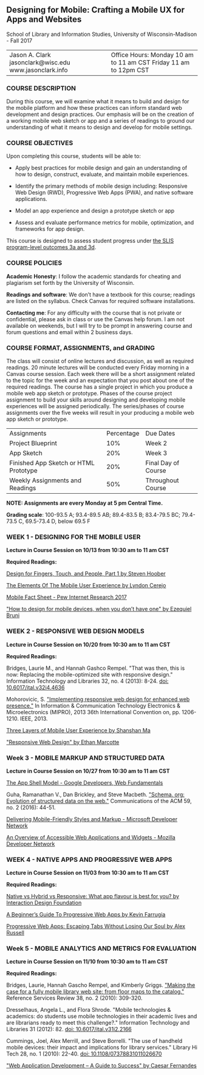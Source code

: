 ## Designing for Mobile: Crafting a Mobile UX for Apps and Websites

School of Library and Information Studies, University of Wisconsin-Madison - Fall 2017

<table>
  <tr>
    <td>Jason A. Clark
jasonclark@wisc.edu
www.jasonclark.info</td>
    <td>Office Hours:
Monday 10 am to 11 am CST
Friday 11 am to 12pm CST</td>
  </tr>
</table>


### COURSE DESCRIPTION

During this course, we will examine what it means to build and design for the mobile platform and how these practices can inform standard web development and design practices. Our emphasis will be on the creation of a working mobile web sketch or app and a series of readings to ground our understanding of what it means to design and develop for mobile settings.

### COURSE OBJECTIVES

Upon completing this course, students will be able to:

* Apply best practices for mobile design and gain an understanding of how to design, construct, evaluate, and maintain mobile experiences. 

* Identify the primary methods of mobile design including: Responsive Web Design (RWD), Progressive Web Apps (PWA), and native software applications. 

* Model an app experience and design a prototype sketch or app

* Assess and evaluate performance metrics for mobile, optimization, and frameworks for app design.

This course is designed to assess student progress under [the SLIS program-level outcomes 3a and 3d](http://vanhise.lss.wisc.edu/slis/ProgramLevel_LOs.htm).

### COURSE POLICIES

**Academic Honesty**: I follow the academic standards for cheating and plagiarism set forth by the University of Wisconsin.

**Readings and software**: We don’t have a textbook for this course; readings are listed on the syllabus. Check Canvas for required software installations.

**Contacting me**: For any difficulty with the course that is not private or confidential, please ask in class or use the Canvas help forum. I am not available on weekends, but I will try to be prompt in answering course and forum questions and email within 2 business days.

### COURSE FORMAT, ASSIGNMENTS, and GRADING

The class will consist of online lectures and discussion, as well as required readings. 20 minute lectures will be conducted every Friday morning in a Canvas course session. Each week there will be a short assignment related to the topic for the week and an expectation that you post about one of the required readings. The course has a single project in which you produce a mobile web app sketch or prototype. Phases of the course project assignment to build your skills around designing and developing mobile experiences will be assigned periodically. The series/phases of course assignments over the five weeks will result in your producing a mobile web app sketch or prototype.

<table>
  <tr>
    <td>Assignments</td>
    <td>Percentage</td>
    <td>Due Dates</td>
  </tr>
  <tr>
    <td>Project Blueprint</td>
    <td>10%</td>
    <td>Week 2 </td>
  </tr>
  <tr>
    <td>App Sketch</td>
    <td>20%</td>
    <td>Week 3</td>
  </tr>
  <tr>
    <td>Finished App Sketch or HTML Prototype</td>
    <td>20%</td>
    <td>Final Day of Course</td>
  </tr>
  <tr>
    <td>Weekly Assignments and Readings</td>
    <td>50%</td>
    <td>Throughout Course</td>
  </tr>
</table>


**NOTE: Assignments are every Monday at 5 pm Central Time.** 

**Grading scale**: 100-93.5 A; 93.4-89.5 AB; 89.4-83.5 B; 83.4-79.5 BC; 79.4-73.5 C, 69.5-73.4 D, below 69.5 F

### WEEK 1 - DESIGNING FOR THE MOBILE USER

**Lecture in Course Session on 10/13 from 10:30 am to 11 am CST**

**Required Readings:**

[Design for Fingers, Touch, and People, Part 1 by Steven Hoober](https://www.uxmatters.com/mt/archives/2017/03/design-for-fingers-touch-and-people-part-1.php)

[The Elements Of The Mobile User Experience by Lyndon Cerejo](http://www.smashingmagazine.com/2012/07/12/elements-mobile-user-experience/) 

[Mobile Fact Sheet - Pew Internet Research 2017](http://www.pewinternet.org/fact-sheet/mobile/ )

["How to design for mobile devices, when you don’t have one" by Ezequiel Bruni](http://www.webdesignerdepot.com/2014/07/how-to-design-for-mobile-devices-when-you-dont-have-one/) 

### WEEK 2 - RESPONSIVE WEB DESIGN MODELS

**Lecture in Course Session on 10/20 from 10:30 am to 11 am CST**

**Required Readings:**

Bridges, Laurie M., and Hannah Gashco Rempel. "That was then, this is now: Replacing the mobile-optimized site with responsive design." Information Technology and Libraries 32, no. 4 (2013): 8-24. [doi: 10.6017/ital.v32i4.4636](http://napoleon.bc.edu/ojs/index.php/ital/article/view/4636/pdf) 

Mohorovicic, S. ["Implementing responsive web design for enhanced web presence."](http://docs.mipro-proceedings.com/de/de_012_2406.pdf) In Information & Communication Technology Electronics & Microelectronics (MIPRO), 2013 36th International Convention on, pp. 1206-1210. IEEE, 2013. 

[Three Layers of Mobile User Experience by Shanshan Ma](https://www.uxmatters.com/mt/archives/2011/05/three-layers-of-mobile-user-experience.php)

["Responsive Web Design" by Ethan Marcotte](http://alistapart.com/article/responsive-web-design/)

### Week 3 - MOBILE MARKUP AND STRUCTURED DATA

**Lecture in Course Session on 10/27 from 10:30 am to 11 am CST**

[The App Shell Model - Google Developers, Web Fundamentals](https://developers.google.com/web/fundamentals/architecture/app-shell)

Guha, Ramanathan V., Dan Brickley, and Steve Macbeth. ["Schema. org: Evolution of structured data on the web."](http://queue.acm.org/detail.cfm?id=2857276) Communications of the ACM 59, no. 2 (2016): 44-51. 

[Delivering Mobile-Friendly Styles and Markup - Microsoft Developer Network](https://msdn.microsoft.com/en-us/library/jj149680.aspx) 

[An Overview of Accessible Web Applications and Widgets - Mozilla Developer Network](https://developer.mozilla.org/en-US/docs/Web/Accessibility/An_overview_of_accessible_web_applications_and_widgets) 

### WEEK 4 - NATIVE APPS AND PROGRESSIVE WEB APPS

**Lecture in Course Session on 11/03 from 10:30 am to 11 am CST**

**Required Readings:**

[Native vs Hybrid vs Responsive: What app flavour is best for you? by Interaction Design Foundation](https://www.interaction-design.org/literature/article/native-vs-hybrid-vs-responsive-what-app-flavour-is-best-for-you)

[A Beginner’s Guide To Progressive Web Apps by Kevin Farrugia](https://www.smashingmagazine.com/2016/08/a-beginners-guide-to-progressive-web-apps/)

[Progressive Web Apps: Escaping Tabs Without Losing Our Soul by Alex Russell](https://medium.com/@slightlylate/progressive-apps-escaping-tabs-without-losing-our-soul-3b93a8561955)

### Week 5 - MOBILE ANALYTICS AND METRICS FOR EVALUATION

**Lecture in Course Session on 11/10 from 10:30 am to 11 am CST**

**Required Readings:**

Bridges, Laurie, Hannah Gascho Rempel, and Kimberly Griggs. ["Making the case for a fully mobile library web site: from floor maps to the catalog."](http://ir.library.oregonstate.edu/xmlui/handle/1957/16437 ) Reference Services Review 38, no. 2 (2010): 309-320.

Dresselhaus, Angela L., and Flora Shrode. "Mobile technologies & academics: do students use mobile technologies in their academic lives and are librarians ready to meet this challenge?." Information Technology and Libraries 31 (2012): 82. [doi: 10.6017/ital.v31i2.2166](http://scholarworks.umt.edu/ml_pubs/15/)

Cummings, Joel, Alex Merrill, and Steve Borrelli. "The use of handheld mobile devices: their impact and implications for library services." Library Hi Tech 28, no. 1 (2010): 22-40. [doi: 10.1108/07378831011026670](http://research.wsulibs.wsu.edu:8080/xmlui/bitstream/handle/2376/2325/Use%20of%20handheld%20mobile%20devices.pdf) 

["Web Application Development – A Guide to Success" by Caesar Fernandes](http://www.sitepoint.com/development-guide-success/)
